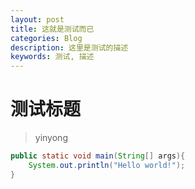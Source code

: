 ```yaml
---
layout: post
title: 这就是测试而已
categories: Blog
description: 这里是测试的描述
keywords: 测试, 描述
---
```

# 测试标题
> yinyong
```java
public static void main(String[] args){
    System.out.println("Hello world!");
}
```